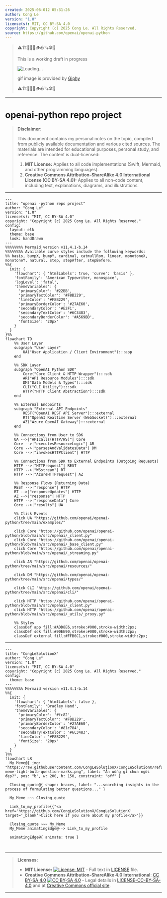 ```yaml
---
created: 2025-06-012 05:31:26
author: Cong Le
version: "1.0"
license(s): MIT, CC BY-SA 4.0
copyright: Copyright (c) 2025 Cong Le. All Rights Reserved.
source: https://github.com/openai/openai-python
---
```



> ⚠️🏗️🚧🦺🧱🪵🪨🪚🛠️👷
> 
> This is a working draft in progress
> 
> ![Loading...](https://media3.giphy.com/media/v1.Y2lkPTc5MGI3NjExY2tvYWIyOGRpbWZodTQ2YTI2bjQ1eHpoaDY0YTZ3Mms2aWhneHNlYSZlcD12MV9pbnRlcm5hbF9naWZfYnlfaWQmY3Q9Zw/fR6aYF0SUJAeoypyub/giphy.gif)
>
> gif image is provided by [Giphy](https://giphy.com)
> 
> ⚠️🏗️🚧🦺🧱🪵🪨🪚🛠️👷


----




# openai-python repo project
> **Disclaimer:**
>
> This document contains my personal notes on the topic,
> compiled from publicly available documentation and various cited sources.
> The materials are intended for educational purposes, personal study, and reference.
> The content is dual-licensed:
> 1. **MIT License:** Applies to all code implementations (Swift, Mermaid, and other programming languages).
> 2. **Creative Commons Attribution-ShareAlike 4.0 International License (CC BY-SA 4.0):** Applies to all non-code content, including text, explanations, diagrams, and illustrations.
---


```mermaid
---
title: "openai -python repo project"
author: "Cong Le"
version: "1.0"
license(s): "MIT, CC BY-SA 4.0"
copyright: "Copyright (c) 2025 Cong Le. All Rights Reserved."
config:
  layout: elk
  theme: base
  look: handDrawn
---
%%%%%%%% Mermaid version v11.4.1-b.14
%%%%%%%% Available curve styles include the following keywords:
%% basis, bumpX, bumpY, cardinal, catmullRom, linear, monotoneX, monotoneY, natural, step, stepAfter, stepBefore.
%%{
  init: {
    'flowchart': { 'htmlLabels': true, 'curve': 'basis' },
    'fontFamily': 'American Typewriter, monospace',
    'logLevel': 'fatal',
    'themeVariables': {
      'primaryColor': '#22BB',
      'primaryTextColor': '#F8B229',
      'lineColor': '#F8B229',
      'primaryBorderColor': '#27AE60',
      'secondaryColor': '#E2F1',
      'secondaryTextColor': '#6C3483',
      'secondaryBorderColor': '#A569BD',
      'fontSize': '20px'
    }
  }
}%%
flowchart TD
    %% User Layer
    subgraph "User Layer"
        UA("User Application / Client Environment"):::app
    end

    %% SDK Layer
    subgraph "OpenAI Python SDK"
        Core("Core Client & HTTP Wrapper"):::sdk
        AR("API Resource Modules"):::sdk
        DM("Data Models & Types"):::sdk
        CLI("CLI Utility"):::sdk
        HTTP("HTTP Client Abstraction"):::sdk
    end

    %% External Endpoints
    subgraph "External API Endpoints"
        REST("OpenAI REST API Server"):::external
        RT("OpenAI Realtime Server (WebSocket)"):::external
        AZ("Azure OpenAI Gateway"):::external
    end

    %% Connections from User to SDK
    UA -->|"APIcalls(HTTP/WS)"| Core
    Core -->|"executesResourceLogic"| AR
    Core -->|"parsesAndValidatesData"| DM
    Core -->|"invokesHTTPClient"| HTTP

    %% Connections from SDK to External Endpoints (Outgoing Requests)
    HTTP -->|"HTTPrequest"| REST
    HTTP -->|"WSstream"| RT
    HTTP -->|"AzureHTTPrequest"| AZ

    %% Response Flows (Returning Data)
    REST -->|"response"| HTTP
    RT -->|"responseUpdates"| HTTP
    AZ -->|"response"| HTTP
    HTTP -->|"responseData"| Core
    Core -->|"results"| UA

    %% Click Events
    click UA "https://github.com/openai/openai-python/tree/main/examples/"
    
    click Core "https://github.com/openai/openai-python/blob/main/src/openai/_client.py"
    click Core "https://github.com/openai/openai-python/blob/main/src/openai/_base_client.py"
    click Core "https://github.com/openai/openai-python/blob/main/src/openai/_streaming.py"
    
    click AR "https://github.com/openai/openai-python/tree/main/src/openai/resources/"
    
    click DM "https://github.com/openai/openai-python/tree/main/src/openai/types/"
    
    click CLI "https://github.com/openai/openai-python/tree/main/src/openai/cli/"
    
    click HTTP "https://github.com/openai/openai-python/blob/main/src/openai/_client.py"
    click HTTP "https://github.com/openai/openai-python/blob/main/src/openai/_utils/_proxy.py"

    %% Styles
    classDef app fill:#ADD8E6,stroke:#000,stroke-width:2px;
    classDef sdk fill:#90EE90,stroke:#000,stroke-width:2px;
    classDef external fill:#FFB6C1,stroke:#000,stroke-width:2px;
```


---

<!-- 
```mermaid
%% Current Mermaid version
info
```  -->


```mermaid
---
title: "CongLeSolutionX"
author: "Cong Le"
version: "1.0"
license(s): "MIT, CC BY-SA 4.0"
copyright: "Copyright (c) 2025 Cong Le. All Rights Reserved."
config:
  theme: base
---
%%%%%%%% Mermaid version v11.4.1-b.14
%%{
  init: {
    'flowchart': { 'htmlLabels': false },
    'fontFamily': 'Bradley Hand',
    'themeVariables': {
      'primaryColor': '#fc82',
      'primaryTextColor': '#F8B229',
      'primaryBorderColor': '#27AE60',
      'secondaryColor': '#81c784',
      'secondaryTextColor': '#6C3483',
      'lineColor': '#F8B229',
      'fontSize': '20px'
    }
  }
}%%
flowchart LR
  My_Meme@{ img: "https://raw.githubusercontent.com/CongLeSolutionX/CongLeSolutionX/refs/heads/main/assets/images/My-meme-light-bulb-question-marks.png", label: "Ăn uống gì chưa ngừi đẹp?", pos: "b", w: 200, h: 150, constraint: "off" }

  Closing_quote@{ shape: braces, label: "...searching insights in the process of formulating better questions..." }
    
  My_Meme ~~~ Closing_quote
    
  Link_to_my_profile{{"<a href='https://github.com/CongLeSolutionX/CongLeSolutionX' target='_blank'>Click here if you care about my profile</a>"}}

  Closing_quote ~~~ My_Meme
  My_Meme animatingEdge@--> Link_to_my_profile
  
  animatingEdge@{ animate: true }



```

---
>**Licenses:**
>
>- **MIT License:**  [![License: MIT](https://img.shields.io/badge/License-MIT-yellow.svg)](LICENSE) - Full text in [LICENSE](LICENSE) file.
>- **Creative Commons Attribution-ShareAlike 4.0 International**: [CC BY-SA 4.0](https://creativecommons.org/licenses/by-sa/4.0/) [![CC BY-SA 4.0](https://licensebuttons.net/l/by-sa/4.0/88x31.png)](https://creativecommons.org/licenses/by-sa/4.0/) - Legal details in [LICENSE-CC-BY-SA-4.0](THE_PAST/LICENSE-CC-BY-SA-4.0) and at [Creative Commons official site](https://creativecommons.org/licenses/by-sa/4.0/).
>
---